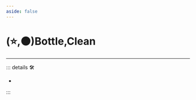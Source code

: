 ```yaml
---
aside: false
---
```

# (⭐,🟠)<labor>Bottle</labor>,<motor>Clean</motor>

---

<!-- =================================================== -->
<!-- =================================================== -->
<!-- =================================================== -->
<!-- =================================================== -->
<!-- =================================================== -->
::: details 🛠

-

:::
